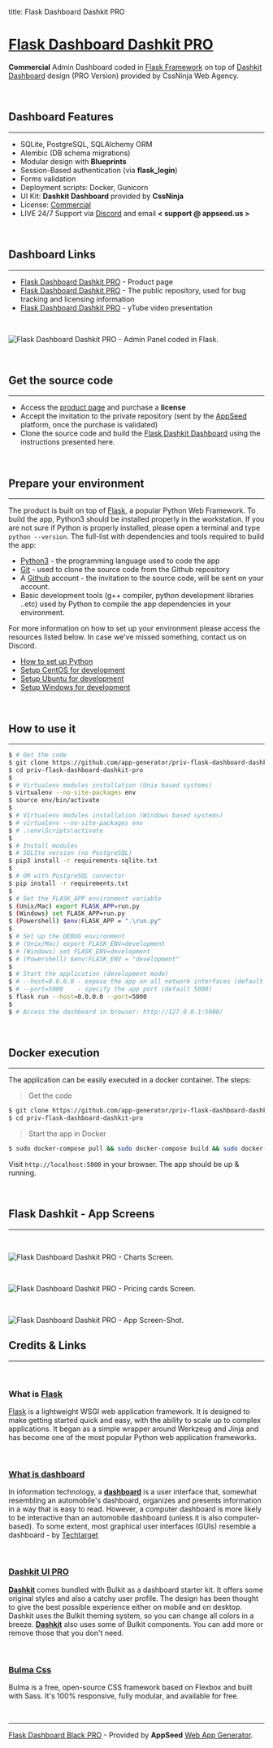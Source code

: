 title: Flask Dashboard Dashkit PRO

# [Flask Dashboard Dashkit PRO](https://appseed.us/admin-dashboards/flask-dashboard-dashkit-pro)

**Commercial** Admin Dashboard coded in [Flask Framework](https://palletsprojects.com/p/flask/) on top of [Dashkit Dashboard](https://cssninja.io/themes/dashkit) design (PRO Version) provided by CssNinja Web Agency.

<br />

## Dashboard Features
---

- SQLite, PostgreSQL, SQLAlchemy ORM
- Alembic (DB schema migrations)
- Modular design with **Blueprints**
- Session-Based authentication (via **flask_login**)
- Forms validation
- Deployment scripts: Docker, Gunicorn
- UI Kit: **Dashkit Dashboard** provided by **CssNinja**
- License: [Commercial](https://github.com/app-generator/flask-dashboard-dashkit-pro/blob/master/LICENSE.md)
- LIVE 24/7 Support via [Discord](https://discord.gg/fZC6hup) and email **< support @ appseed.us >**

<br />

## Dashboard Links
---

- [Flask Dashboard Dashkit PRO](https://appseed.us/admin-dashboards/flask-dashboard-dashkit-pro) - Product page
- [Flask Dashboard Dashkit PRO](https://github.com/app-generator/flask-dashboard-dashkit-pro) - The public repository, used for bug tracking and licensing information
- [Flask Dashboard Dashkit PRO](https://www.youtube.com/watch?v=C-jKyXd3c28) - yTube video presentation

<br />

![Flask Dashboard Dashkit PRO - Admin Panel coded in Flask.](https://raw.githubusercontent.com/app-generator/static/master/products/flask-dashboard-dashkit-pro-screen.png)

<br />

## Get the source code
---

- Access the [product page](https://appseed.us/admin-dashboards/flask-dashboard-dashkit-pro) and purchase a **license**
- Accept the invitation to the private repository (sent by the [AppSeed](http://appseed.us/) platform, once the purchase is validated)
- Clone the source code and build the [Flask Dashkit Dashboard](https://appseed.us/admin-dashboards/flask-dashboard-dashkit-pro) using the instructions presented here.

<br />

## Prepare your environment
---

The product is built on top of [Flask](https://palletsprojects.com/p/flask/), a popular Python Web Framework. To build the app, Python3 should be installed properly in the workstation. If you are not sure if Python is properly installed, please open a terminal and type `python --version`. The full-list with dependencies and tools required to build the app:

- [Python3](https://www.python.org/) - the programming language used to code the app
- [Git](https://git-scm.com/) - used to clone the source code from the Github repository
- A [Github](https://github.com/) account - the invitation to the source code, will be sent on your account.
- Basic development tools (g++ compiler, python development libraries ..etc) used by Python to compile the app dependencies in your environment. 

For more information on how to set up your environment please access the resources listed below. In case we've missed something, contact us on Discord.

- [How to set up Python](/how-to/install-python)
- [Setup CentOS for development](/how-to/setup-centos-for-development/)
- [Setup Ubuntu for development](/how-to/setup-ubuntu-for-development/)
- [Setup Windows for development](/how-to/setup-windows-for-development/)

<br />

## How to use it
---

```bash
$ # Get the code
$ git clone https://github.com/app-generator/priv-flask-dashboard-dashkit-pro.git
$ cd priv-flask-dashboard-dashkit-pro
$
$ # Virtualenv modules installation (Unix based systems)
$ virtualenv --no-site-packages env
$ source env/bin/activate
$
$ # Virtualenv modules installation (Windows based systems)
$ # virtualenv --no-site-packages env
$ # .\env\Scripts\activate
$ 
$ # Install modules
$ # SQLIte version (no PostgreSQL)
$ pip3 install -r requirements-sqlite.txt
$ 
$ # OR with PostgreSQL connector
$ pip install -r requirements.txt
$
$ # Set the FLASK_APP environment variable
$ (Unix/Mac) export FLASK_APP=run.py
$ (Windows) set FLASK_APP=run.py
$ (Powershell) $env:FLASK_APP = ".\run.py"
$
$ # Set up the DEBUG environment
$ # (Unix/Mac) export FLASK_ENV=development
$ # (Windows) set FLASK_ENV=development
$ # (Powershell) $env:FLASK_ENV = "development"
$
$ # Start the application (development mode)
$ # --host=0.0.0.0 - expose the app on all network interfaces (default 127.0.0.1)
$ # --port=5000    - specify the app port (default 5000)  
$ flask run --host=0.0.0.0 --port=5000
$
$ # Access the dashboard in browser: http://127.0.0.1:5000/
```

<br />

## Docker execution
---

The application can be easily executed in a docker container. The steps:

> Get the code

```bash
$ git clone https://github.com/app-generator/priv-flask-dashboard-dashkit-pro.git
$ cd priv-flask-dashboard-dashkit-pro
```

> Start the app in Docker

```bash
$ sudo docker-compose pull && sudo docker-compose build && sudo docker-compose up -d
```

Visit `http://localhost:5000` in your browser. The app should be up & running.

<br />

## Flask Dashkit - App Screens
---

<br />

![Flask Dashboard Dashkit PRO - Charts Screen.](https://raw.githubusercontent.com/app-generator/static/master/products/flask-dashboard-dashkit-pro-screen-1.png)

<br />

![Flask Dashboard Dashkit PRO - Pricing cards Screen.](https://raw.githubusercontent.com/app-generator/static/master/products/flask-dashboard-dashkit-pro-screen-4.png)

<br />

![Flask Dashboard Dashkit PRO - App Screen-Shot.](https://raw.githubusercontent.com/app-generator/static/master/products/flask-dashboard-dashkit-pro-screen-3.png)

## Credits & Links
---

<br />

### What is [Flask](https://www.palletsprojects.com/p/flask/)

[Flask](https://www.palletsprojects.com/p/flask/) is a lightweight WSGI web application framework. It is designed to make getting started quick and easy, with the ability to scale up to complex applications. It began as a simple wrapper around Werkzeug and Jinja and has become one of the most popular Python web application frameworks.

<br />

### [What is dashboard](https://en.wikipedia.org/wiki/Dashboard_(business))

In information technology, a **[dashboard](https://en.wikipedia.org/wiki/Dashboard_(business))** is a user interface that, somewhat resembling an automobile's dashboard, organizes and presents information in a way that is easy to read. However, a computer dashboard is more likely to be interactive than an automobile dashboard (unless it is also computer-based). To some extent, most graphical user interfaces (GUIs) resemble a dashboard - by [Techtarget](https://searchcio.techtarget.com/definition/dashboard)

<br />

### [Dashkit UI PRO](https://cssninja.io/themes/dashkit)

**[Dashkit](https://cssninja.io/themes/dashkit)** comes bundled with Bulkit as a dashboard starter kit. It offers some original styles and also a catchy user profile. The design has been thought to give the best possible experience either on mobile and on desktop. Dashkit uses the Bulkit theming system, so you can change all colors in a breeze. **[Dashkit](https://cssninja.io/themes/dashkit)** also uses some of Bulkit components. You can add more or remove those that you don't need.

<br />

### [Bulma Css](https://bulma.io/)

Bulma is a free, open-source CSS framework based on Flexbox and built with Sass. It's 100% responsive, fully modular, and available for free.

<br />

---
[Flask Dashboard Black PRO](https://appseed.us/admin-dashboards/flask-dashboard-black-pro) - Provided by **AppSeed** [Web App Generator](https://appseed.us/app-generator).
